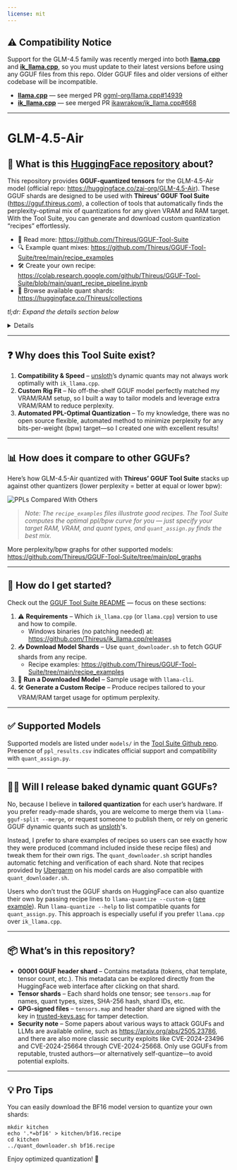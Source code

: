 ```yaml
---
license: mit
---
```

## ⚠️ Compatibility Notice

Support for the GLM-4.5 family was recently merged into both [**llama.cpp**](https://github.com/ggml-org/llama.cpp) and [**ik_llama.cpp**](https://github.com/ikawrakow/ik_llama.cpp), so you must update to their latest versions before using any GGUF files from this repo. Older GGUF files and older versions of either codebase will be incompatible.

- [**llama.cpp**](https://github.com/ggml-org/llama.cpp) — see merged PR [ggml-org/llama.cpp#14939](https://github.com/ggml-org/llama.cpp/pull/14939)  
- [**ik_llama.cpp**](https://github.com/ikawrakow/ik_llama.cpp) — see merged PR [ikawrakow/ik_llama.cpp#668](https://github.com/ikawrakow/ik_llama.cpp/pull/668)

---

# GLM-4.5-Air

## 🤔 What is this [HuggingFace repository](https://huggingface.co/Thireus/GLM-4.5-Air-THIREUS-BF16-SPECIAL_SPLIT/) about?

This repository provides **GGUF-quantized tensors** for the GLM-4.5-Air model (official repo: https://huggingface.co/zai-org/GLM-4.5-Air). These GGUF shards are designed to be used with **Thireus’ GGUF Tool Suite** (https://gguf.thireus.com), a collection of tools that automatically finds the perplexity-optimal mix of quantizations for any given VRAM and RAM target. With the Tool Suite, you can generate and download custom quantization “recipes” effortlessly.

- 📖 Read more: https://github.com/Thireus/GGUF-Tool-Suite  
- 🔍 Example quant mixes: https://github.com/Thireus/GGUF-Tool-Suite/tree/main/recipe_examples  
- 🛠️ Create your own recipe: https://colab.research.google.com/github/Thireus/GGUF-Tool-Suite/blob/main/quant_recipe_pipeline.ipynb  
- 📂 Browse available quant shards: https://huggingface.co/Thireus/collections  

*tl;dr: Expand the details section below*
<details>

```
cd ~

# Make sure to install all ik_llama.cpp compilation dependencies...
apt install python3-dev python3-pip python3-venv python3-wheel python3-setuptools git acl netcat-openbsd cmake # pipx

# Obtain ik_llama's Thireus version - Windows builds available at https://github.com/Thireus/ik_llama.cpp/releases
git clone https://github.com/Thireus/ik_llama.cpp
cd ik_llama.cpp
git pull
# Build ik_llama.cpp
cmake -B build -DGGML_AVX=ON -DGGML_AVX2=ON -DLLAMA_CURL=OFF -DGGML_MAX_CONTEXTS=2048
cmake --build build --config Release -j16
cd ..

# Obtain Thireus' GGUF-Tool-Suite
git clone https://github.com/Thireus/GGUF-Tool-Suite

# Download model quant mix from recipe file:
cd GGUF-Tool-Suite
rm -f download.conf # Make sure to copy the relevant download.conf for the model before running quant_assign.py
cp -f models/GLM-4.5-Air/download.conf . # Use the download.conf of the chosen model
mkdir -p kitchen && cd kitchen
../quant_downloader.sh ../recipe_examples/ik_llama.cpp_recipes/GLM-4.5-Air.ROOT-3.9070bpw-4.6903ppl.50GB-GGUF_5GB-GPU_45GB-CPU.a02563d_270bea7.recipe

# Other recipe examples can be found at https://github.com/Thireus/GGUF-Tool-Suite/tree/main/recipe_examples

# Launch ik_llama's llama-server:
ulimit -n 99999 # Lifts "too many open files" limitation on Linux
~/ik_llama.cpp/build/bin/llama-server \
  -m GLM-4.5-Air-THIREUS-BF16-SPECIAL_TENSOR-00001-of-00804.gguf \
  -fa -fmoe -ctk f16 -c 4096 -ngl 99 \
  -ot "blk\.([0-9]|1[0-9]|2[0-4])\.ffn_.*=CUDA0" \
  -ot "blk\.(2[5-9]|3[0-9]|4[0-6])\.ffn_.*=CPU" \
  -ot exps=CPU -b 2048 -ub 1024 --warmup-batch --no-mmap --threads 36 \
  --main-gpu 0
```

</details>

---

## ❓ Why does this Tool Suite exist?

1. **Compatibility & Speed** – [unsloth](https://huggingface.co/unsloth)’s dynamic quants may not always work optimally with `ik_llama.cpp`.  
2. **Custom Rig Fit** – No off-the-shelf GGUF model perfectly matched my VRAM/RAM setup, so I built a way to tailor models and leverage extra VRAM/RAM to reduce perplexity.  
3. **Automated PPL-Optimal Quantization** – To my knowledge, there was no open source flexible, automated method to minimize perplexity for any bits-per-weight (bpw) target—so I created one with excellent results!  

---

## 📊 How does it compare to other GGUFs?

Here’s how GLM-4.5-Air quantized with **Thireus’ GGUF Tool Suite** stacks up against other quantizers (lower perplexity = better at equal or lower bpw):

![PPLs Compared With Others](https://github.com/Thireus/GGUF-Tool-Suite/raw/main/ppl_graphs/GLM-4.5-Air.svg)

> _Note: The `recipe_examples` files illustrate good recipes. The Tool Suite computes the optimal ppl/bpw curve for you — just specify your target RAM, VRAM, and quant types, and `quant_assign.py` finds the best mix._  

More perplexity/bpw graphs for other supported models: https://github.com/Thireus/GGUF-Tool-Suite/tree/main/ppl_graphs  

---

## 🚀 How do I get started?

Check out the [GGUF Tool Suite README](https://github.com/Thireus/GGUF-Tool-Suite) — focus on these sections:

1. ⚠️ **Requirements** – Which `ik_llama.cpp` (or `llama.cpp`) version to use and how to compile.  
   - Windows binaries (no patching needed) at: https://github.com/Thireus/ik_llama.cpp/releases  
2. 📥 **Download Model Shards** – Use `quant_downloader.sh` to fetch GGUF shards from any recipe.  
   - Recipe examples: https://github.com/Thireus/GGUF-Tool-Suite/tree/main/recipe_examples  
3. 🧠 **Run a Downloaded Model** – Sample usage with `llama-cli`.  
4. 🛠️ **Generate a Custom Recipe** – Produce recipes tailored to your VRAM/RAM target usage for optimum perplexity.  

---

## ✅ Supported Models

Supported models are listed under `models/` in the [Tool Suite Github repo](https://github.com/Thireus/GGUF-Tool-Suite/tree/main/models). Presence of `ppl_results.csv` indicates official support and compatibility with `quant_assign.py`.

---

## 🤷‍♂️ Will I release baked dynamic quant GGUFs?

No, because I believe in **tailored quantization** for each user’s hardware. If you prefer ready-made shards, you are welcome to merge them via `llama-gguf-split --merge`, or request someone to publish them, or rely on generic GGUF dynamic quants such as [unsloth](https://huggingface.co/unsloth)'s.

Instead, I prefer to share examples of recipes so users can see exactly how they were produced (command included inside these recipe files) and tweak them for their own rigs. The `quant_downloader.sh` script handles automatic fetching and verification of each shard. Note that recipes provided by [Ubergarm](https://huggingface.co/ubergarm) on his model cards are also compatible with `quant_downloader.sh`.

Users who don’t trust the GGUF shards on HuggingFace can also quantize their own by passing recipe lines to `llama-quantize --custom-q` ([see example](https://github.com/Thireus/GGUF-Tool-Suite/blob/main/models/DeepSeek-R1-0528/DeepSeek-R1-0528-THIREUS-ANY-SPECIAL.sh#L482-L486)). Run `llama-quantize --help` to list compatible quants for `quant_assign.py`. This approach is especially useful if you prefer `llama.cpp` over `ik_llama.cpp`.  

---

## 📦 What’s in this repository?

- **00001 GGUF header shard** – Contains metadata (tokens, chat template, tensor count, etc.). This metadata can be explored directly from the HuggingFace web interface after clicking on that shard.  
- **Tensor shards** – Each shard holds one tensor; see `tensors.map` for names, quant types, sizes, SHA-256 hash, shard IDs, etc.  
- **GPG-signed files** – `tensors.map` and header shard are signed with the key in [trusted-keys.asc](https://github.com/Thireus/GGUF-Tool-Suite/blob/main/trusted-keys.asc) for tamper detection.  
- **Security note** – Some papers about various ways to attack GGUFs and LLMs are available online, such as https://arxiv.org/abs/2505.23786, and there are also more classic security exploits like CVE-2024-23496 and CVE-2024-25664 through CVE-2024-25668. Only use GGUFs from reputable, trusted authors—or alternatively self-quantize—to avoid potential exploits. 

---

## 💡 Pro Tips

You can easily download the BF16 model version to quantize your own shards:

```
mkdir kitchen  
echo '.*=bf16' > kitchen/bf16.recipe  
cd kitchen
../quant_downloader.sh bf16.recipe  
```

Enjoy optimized quantization! 🎉
